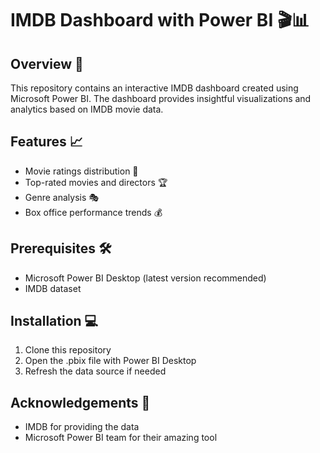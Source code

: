 
# IMDB Dashboard with Power BI 🎬📊

## Overview 🌟

This repository contains an interactive IMDB dashboard created using Microsoft Power BI. The dashboard provides insightful visualizations and analytics based on IMDB movie data.

## Features 📈

- Movie ratings distribution 🌟
- Top-rated movies and directors 🏆
- Genre analysis 🎭
- Box office performance trends 💰


## Prerequisites 🛠️

- Microsoft Power BI Desktop (latest version recommended)
- IMDB dataset 

## Installation 💻

1. Clone this repository
2. Open the .pbix file with Power BI Desktop
3. Refresh the data source if needed
## Acknowledgements 🙏

- IMDB for providing the data
- Microsoft Power BI team for their amazing tool
